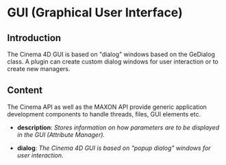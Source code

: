 # GUI (Graphical User Interface)

## Introduction

The Cinema 4D GUI is based on "dialog" windows based on the GeDialog class. A plugin can create custom dialog windows for user interaction or to create new managers.

## Content

The Cinema API as well as the MAXON API provide generic application development components to handle threads, files, GUI elements etc.

* **description**: *Stores information on how parameters are to be displayed in the GUI (Attribute Manager).*

* **dialog**: *The Cinema 4D GUI is based on "popup dialog" windows for user interaction.*
